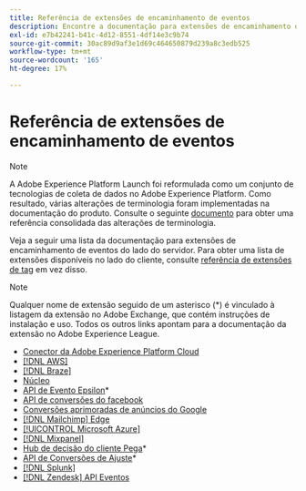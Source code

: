 ```yaml
---
title: Referência de extensões de encaminhamento de eventos
description: Encontre a documentação para extensões de encaminhamento de eventos no Adobe Experience Platform.
exl-id: e7b42241-b41c-4d12-8551-4df14e3c9b74
source-git-commit: 30ac89d9af3e1d69c464650879d239a8c3edb525
workflow-type: tm+mt
source-wordcount: '165'
ht-degree: 17%

---
```


# Referência de extensões de encaminhamento de eventos

>[!NOTE]
>
>A Adobe Experience Platform Launch foi reformulada como um conjunto de tecnologias de coleta de dados no Adobe Experience Platform. Como resultado, várias alterações de terminologia foram implementadas na documentação do produto. Consulte o seguinte [documento](../../term-updates.md) para obter uma referência consolidada das alterações de terminologia.

Veja a seguir uma lista da documentação para extensões de encaminhamento de eventos do lado do servidor. Para obter uma lista de extensões disponíveis no lado do cliente, consulte [referência de extensões de tag](../client/overview.md) em vez disso.

>[!NOTE]
>
>Qualquer nome de extensão seguido de um asterisco (*) é vinculado à listagem da extensão no Adobe Exchange, que contém instruções de instalação e uso. Todos os outros links apontam para a documentação da extensão no Adobe Experience League.

* [Conector da Adobe Experience Platform Cloud](./cloud-connector/overview.md)
* [[!DNL AWS]](./aws/overview.md)
* [[!DNL Braze]](./braze/overview.md)
* [Núcleo](./core/overview.md)
* [API de Evento Epsilon](https://exchange.adobe.com/apps/ec/109127)*
* [API de conversões do facebook](https://exchange.adobe.com/apps/ec/105509)
* [Conversões aprimoradas de anúncios do Google](./google-ads-enhanced-conversions/overview.md)
* [[!DNL Mailchimp] Edge](./mailchimp/overview.md)
* [[!UICONTROL Microsoft Azure]](./azure/overview.md)
* [[!DNL Mixpanel]](./mixpanel/overview.md)
* [Hub de decisão do cliente Pega](https://exchange.adobe.com/apps/ec/107597)*
* [API de Conversões de Ajuste](https://exchange.adobe.com/apps/ec/108550)*
* [[!DNL Splunk]](./splunk/overview.md)
* [[!DNL Zendesk] API Eventos](./zendesk/overview.md)
